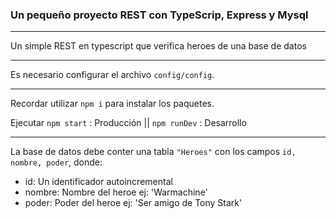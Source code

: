 ### Un pequeño proyecto REST con TypeScrip, Express y Mysql 

***

Un simple REST en typescript que verifica heroes de una base de datos

***

Es necesario configurar el archivo ``config/config``.

***

Recordar utilizar `npm i` para instalar los paquetes.

Ejecutar `npm start` : Producción || `npm runDev` : Desarrollo

***

La base de datos debe conter una tabla ``"Heroes"`` con los campos ``id, nombre, poder``, donde:

* id: Un identificador autoincremental
* nombre: Nombre del heroe ej: 'Warmachine'
* poder: Poder del heroe ej: 'Ser amigo de Tony Stark'